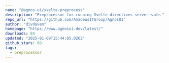 ```yaml
---
name: "@agnos-ui/svelte-preprocess"
description: "Preprocessor for running Svelte directives server-side."
repo_url: "https://github.com/AmadeusITGroup/AgnosUI"
author: "divdavem"
homepage: "https://www.agnosui.dev/latest/"
downloads: 84
updated: "2025-01-09T15:44:05.026Z"
github_stars: 68
tags: 
  - preprocessor
---
```

